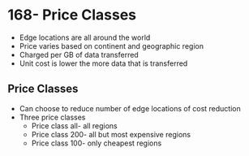 # 168- Price Classes
- Edge locations are all around the world
- Price varies based on continent and geographic region
- Charged per GB of data transferred
- Unit cost is lower the more data that is transferred

## Price Classes
- Can choose to reduce number of edge locations of cost reduction
- Three price classes
	- Price class all- all regions
	- Price class 200- all but most expensive regions
	- Price class 100- only cheapest regions
